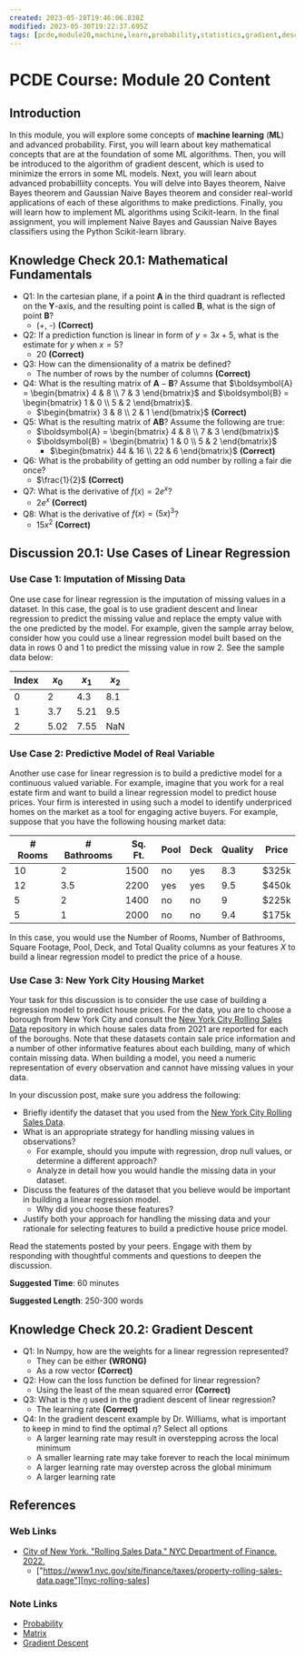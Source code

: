 ```yaml
---
created: 2023-05-28T19:46:06.838Z
modified: 2023-05-30T19:22:37.695Z
tags: [pcde,module20,machine,learn,probability,statistics,gradient,descent,bayes,gauss]
---
```

# PCDE Course: Module 20 Content

## Introduction

In this module, you will explore some concepts of
**machine learning** (**ML**) and advanced probability.
First, you will learn about key mathematical concepts that
are at the foundation of some ML algorithms.
Then, you will be introduced to the algorithm of gradient descent,
which is used to minimize the errors in some ML models.
Next, you will learn about advanced probabilliity concepts.
You will delve into Bayes theorem,
Naive Bayes theorem and Gaussian Naive Bayes theorem and
consider real-world applications of each of these algorithms to make predictions.
Finally, you will learn how to implement ML algorithms using Scikit-learn.
In the final assignment,
you will implement Naive Bayes and
Gaussian Naive Bayes classifiers using the Python Scikit-learn library.

## Knowledge Check 20.1: Mathematical Fundamentals

* Q1: In the cartesian plane, if a point **A** in the third quadrant is reflected on
the **Y**-axis, and the resulting point is called **B**, what is the sign of point **B**?
  * (+, -) **(Correct)**
* Q2: If a prediction function is linear in form of $y = 3x + 5$,
what is the estimate for $y$ when $x = 5$?
  * 20 **(Correct)**
* Q3: How can the dimensionality of a matrix be defined?
  * The number of rows by the number of columns **(Correct)**
* Q4: What is the resulting matrix of $\boldsymbol{A} - \boldsymbol{B}$?
Assume that $\boldsymbol{A} = \begin{bmatrix} 4 & 8 \\ 7 & 3 \end{bmatrix}$ and
$\boldsymbol{B} = \begin{bmatrix} 1 & 0 \\ 5 & 2 \end{bmatrix}$.
  * $\begin{bmatrix} 3 & 8 \\ 2 & 1 \end{bmatrix}$ **(Correct)**
* Q5: What is the resulting matrix of $\boldsymbol{A}\boldsymbol{B}$?
Assume the following are true:
  * $\boldsymbol{A} = \begin{bmatrix} 4 & 8 \\ 7 & 3 \end{bmatrix}$
  * $\boldsymbol{B} = \begin{bmatrix} 1 & 0 \\ 5 & 2 \end{bmatrix}$
    * $\begin{bmatrix} 44 & 16 \\ 22 & 6 \end{bmatrix}$ **(Correct)**
* Q6: What is the probability of getting an odd number by rolling a fair die once?
  * $\frac{1}{2}$ **(Correct)**
* Q7: What is the derivative of $f(x) = 2e^x$?
  * $2e^x$ **(Correct)**
* Q8: What is the derivative of $f(x) = (5x)^3$?
  * $15x^2$ **(Correct)**

## Discussion 20.1: Use Cases of Linear Regression

### Use Case 1: Imputation of Missing Data

One use case for linear regression is the imputation of missing values in a dataset.
In this case, the goal is to use gradient descent and linear regression to
predict the missing value and replace the empty value with
the one predicted by the model.
For example, given the sample array below,
consider how you could use a linear regression model built based on
the data in rows 0 and 1 to predict the missing value in row 2.
See the sample data below:

| Index | $x_0$ | $x_1$ | $x_2$ |
| ----- | ----- | ----- | ----- |
| 0     | 2     | 4.3   | 8.1   |
| 1     | 3.7   | 5.21  | 9.5   |
| 2     | 5.02  | 7.55  | NaN   |

### Use Case 2: Predictive Model of Real Variable

Another use case for linear regression is to build a predictive model for
a continuous valued variable.
For example, imagine that you work for a real estate firm and
want to build a linear regression model to predict house prices.
Your firm is interested in using such a model to
identify underpriced homes on the market as a tool for engaging active buyers.
For example, suppose that you have the following housing market data:

| # Rooms | # Bathrooms | Sq. Ft. | Pool | Deck | Quality | Price |
| ------- | ----------- | ------- | ---- | ---- | ------- | ----- |
| 10      | 2           | 1500    | no   | yes  | 8.3     | $325k |
| 12      | 3.5         | 2200    | yes  | yes  | 9.5     | $450k |
| 5       | 2           | 1400    | no   | no   | 9       | $225k |
| 5       | 1           | 2000    | no   | no   | 9.4     | $175k |

In this case,
you would use the Number of Rooms, Number of Bathrooms, Square Footage, Pool,
Deck, and Total Quality columns as your features $X$ to
build a linear regression model to predict the price of a house.

### Use Case 3: New York City Housing Market

Your task for this discussion is to consider the use case of
building a regression model to predict house prices.
For the data,
you are to choose a borough from New York City and
consult the [New York City Rolling Sales Data][nyc-rolling-sales] repository in
which house sales data from 2021 are reported for each of the boroughs.
Note that these datasets contain sale price information and a number of
other informative features about each building,
many of which contain missing data.
When building a model, you need a numeric representation of
every observation and cannot have missing values in your data.

In your discussion post, make sure you address the following:

* Briefly identify the dataset that
you used from the [New York City Rolling Sales Data][nyc-rolling-sales].
* What is an appropriate strategy for handling missing values in observations?
  * For example, should you impute with regression, drop null values,
or determine a different approach?
  * Analyze in detail how you would handle the missing data in your dataset.
* Discuss the features of the dataset that you believe would be important in
building a linear regression model.
  * Why did you choose these features?
* Justify both your approach for handling the missing data and your rationale for
selecting features to build a predictive house price model.

Read the statements posted by your peers.
Engage with them by responding with thoughtful comments and questions to
deepen the discussion.

**Suggested Time**: 60 minutes

**Suggested Length**: 250-300 words

## Knowledge Check 20.2: Gradient Descent

* Q1: In Numpy, how are the weights for a linear regression represented?
  * They can be either **(WRONG)**
  * As a row vector **(Correct)**
* Q2: How can the loss function be defined for linear regression?
  * Using the least of the mean squared error **(Correct)**
* Q3: What is the $\eta$ used in the gradient descent of linear regression?
  * The learning rate **(Correct)**
* Q4: In the gradient descent example by Dr. Williams,
what is important to keep in mind to find the optimal $\eta$?
Select all options
  * A larger learning rate may result in overstepping across the local minimum
  * A smaller learning rate may take forever to reach the local minimum
  * A larger learning rate may overstep across the global minimum
  * A larger learning rate 

## References

### Web Links

* [City of New York. "Rolling Sales Data." NYC Department of Finance. 2022.][nyc-rolling-sales]
  * ["https://www1.nyc.gov/site/finance/taxes/property-rolling-sales-data.page"][nyc-rolling-sales]

<!-- Hidden References -->
[nyc-rolling-sales]: https://www1.nyc.gov/site/finance/taxes/property-rolling-sales-data.page "NYC Rolling Sales Data"

### Note Links

* [Probability][-prob]
* [Matrix][-matrix]
* [Gradient Descent][-grad-desc]

<!-- Hidden References -->
[-prob]: probability.md "Probability"
[-matrix]: matrix.md "Matrix"
[-grad-desc]: gradient-descent.md "Gradient Descent"
